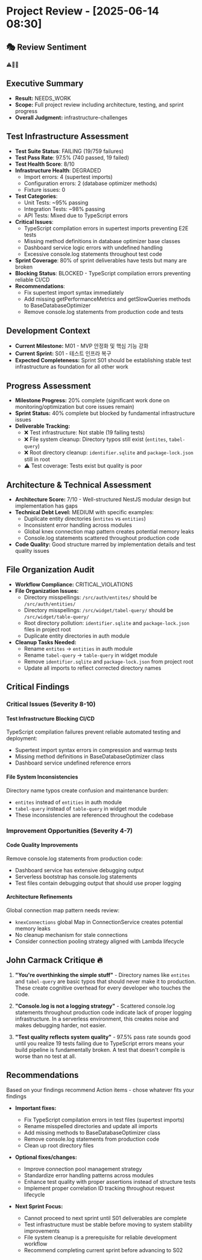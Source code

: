 # Project Review - [2025-06-14 08:30]

## 🎭 Review Sentiment

⚠️💪🔧

## Executive Summary

- **Result:** NEEDS_WORK
- **Scope:** Full project review including architecture, testing, and sprint progress
- **Overall Judgment:** infrastructure-challenges

## Test Infrastructure Assessment

- **Test Suite Status**: FAILING (19/759 failures)
- **Test Pass Rate**: 97.5% (740 passed, 19 failed)
- **Test Health Score**: 8/10
- **Infrastructure Health**: DEGRADED
  - Import errors: 4 (supertest imports)
  - Configuration errors: 2 (database optimizer methods)
  - Fixture issues: 0
- **Test Categories**:
  - Unit Tests: ~95% passing
  - Integration Tests: ~98% passing  
  - API Tests: Mixed due to TypeScript errors
- **Critical Issues**:
  - TypeScript compilation errors in supertest imports preventing E2E tests
  - Missing method definitions in database optimizer base classes
  - Dashboard service logic errors with undefined handling
  - Excessive console.log statements throughout test code
- **Sprint Coverage**: 80% of sprint deliverables have tests but many are broken
- **Blocking Status**: BLOCKED - TypeScript compilation errors preventing reliable CI/CD
- **Recommendations**:
  - Fix supertest import syntax immediately
  - Add missing getPerformanceMetrics and getSlowQueries methods to BaseDatabaseOptimizer
  - Remove console.log statements from production code and tests

## Development Context

- **Current Milestone:** M01 - MVP 안정화 및 핵심 기능 강화
- **Current Sprint:** S01 - 테스트 인프라 복구
- **Expected Completeness:** Sprint S01 should be establishing stable test infrastructure as foundation for all other work

## Progress Assessment

- **Milestone Progress:** 20% complete (significant work done on monitoring/optimization but core issues remain)
- **Sprint Status:** 40% complete but blocked by fundamental infrastructure issues
- **Deliverable Tracking:** 
  - ❌ Test infrastructure: Not stable (19 failing tests)
  - ❌ File system cleanup: Directory typos still exist (`entites`, `tabel-query`)
  - ❌ Root directory cleanup: `identifier.sqlite` and `package-lock.json` still in root
  - ⚠️ Test coverage: Tests exist but quality is poor

## Architecture & Technical Assessment

- **Architecture Score:** 7/10 - Well-structured NestJS modular design but implementation has gaps
- **Technical Debt Level:** MEDIUM with specific examples:
  - Duplicate entity directories (`entites` vs `entities`)
  - Inconsistent error handling across modules
  - Global knex connection map pattern creates potential memory leaks
  - Console.log statements scattered throughout production code
- **Code Quality:** Good structure marred by implementation details and test quality issues

## File Organization Audit

- **Workflow Compliance:** CRITICAL_VIOLATIONS
- **File Organization Issues:** 
  - Directory misspellings: `/src/auth/entites/` should be `/src/auth/entities/`
  - Directory misspellings: `/src/widget/tabel-query/` should be `/src/widget/table-query/`
  - Root directory pollution: `identifier.sqlite` and `package-lock.json` files in project root
  - Duplicate entity directories in auth module
- **Cleanup Tasks Needed:** 
  - Rename `entites` → `entities` in auth module
  - Rename `tabel-query` → `table-query` in widget module  
  - Remove `identifier.sqlite` and `package-lock.json` from project root
  - Update all imports to reflect corrected directory names

## Critical Findings

### Critical Issues (Severity 8-10)

#### Test Infrastructure Blocking CI/CD

TypeScript compilation failures prevent reliable automated testing and deployment:
- Supertest import syntax errors in compression and warmup tests
- Missing method definitions in BaseDatabaseOptimizer class
- Dashboard service undefined reference errors

#### File System Inconsistencies

Directory name typos create confusion and maintenance burden:
- `entites` instead of `entities` in auth module
- `tabel-query` instead of `table-query` in widget module
- These inconsistencies are referenced throughout the codebase

### Improvement Opportunities (Severity 4-7)

#### Code Quality Improvements

Remove console.log statements from production code:
- Dashboard service has extensive debugging output
- Serverless bootstrap has console.log statements
- Test files contain debugging output that should use proper logging

#### Architecture Refinements  

Global connection map pattern needs review:
- `knexConnections` global Map in ConnectionService creates potential memory leaks
- No cleanup mechanism for stale connections
- Consider connection pooling strategy aligned with Lambda lifecycle

## John Carmack Critique 🔥

1. **"You're overthinking the simple stuff"** - Directory names like `entites` and `tabel-query` are basic typos that should never make it to production. These create cognitive overhead for every developer who touches the code.

2. **"Console.log is not a logging strategy"** - Scattered console.log statements throughout production code indicate lack of proper logging infrastructure. In a serverless environment, this creates noise and makes debugging harder, not easier.

3. **"Test quality reflects system quality"** - 97.5% pass rate sounds good until you realize 19 tests failing due to TypeScript errors means your build pipeline is fundamentally broken. A test that doesn't compile is worse than no test at all.

## Recommendations

Based on your findings recommend Action items - chose whatever fits your findings

- **Important fixes:** 
  - Fix TypeScript compilation errors in test files (supertest imports)
  - Rename misspelled directories and update all imports
  - Add missing methods to BaseDatabaseOptimizer class
  - Remove console.log statements from production code
  - Clean up root directory files

- **Optional fixes/changes:** 
  - Improve connection pool management strategy
  - Standardize error handling patterns across modules
  - Enhance test quality with proper assertions instead of structure tests
  - Implement proper correlation ID tracking throughout request lifecycle

- **Next Sprint Focus:** 
  - Cannot proceed to next sprint until S01 deliverables are complete
  - Test infrastructure must be stable before moving to system stability improvements
  - File system cleanup is a prerequisite for reliable development workflow
  - Recommend completing current sprint before advancing to S02